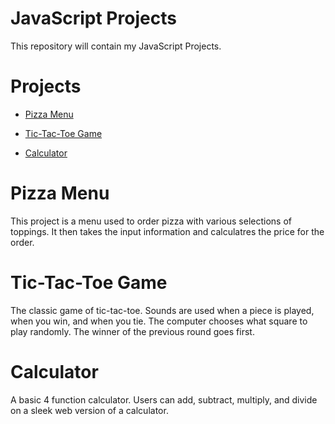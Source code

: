 # JavaScript Projects

This repository will contain my JavaScript Projects. 

<h1>Projects</h1>
   
* [Pizza Menu](https://github.com/markedin/JavaScript-Projects/tree/main/Pizza_Project)
    
* [Tic-Tac-Toe Game](https://github.com/markedin/JavaScript-Projects/tree/main/TicTacToe)
    
* [Calculator](https://github.com/markedin/JavaScript-Projects/tree/main/Calculator)


<h1>Pizza Menu</h1>

This project is a menu used to order pizza with various selections of toppings. It then takes the input information and calculatres the price for the order.

<h1>Tic-Tac-Toe Game</h1>
The classic game of tic-tac-toe. Sounds are used when a piece is played, when you win, and when you tie. The computer chooses what square to play randomly. The winner of the previous round goes first. 

<h1>Calculator</h1>
A basic 4 function calculator. Users can add, subtract, multiply, and divide on a sleek web version of a calculator. 



